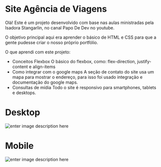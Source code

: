 # Site Agência de Viagens

Olá! Este é um projeto desenvolvido com base nas aulas ministradas pela Isadora Stangarlin, no canal Papo De Dev no youtube.

O objetivo principal aqui era aprender o básico de HTML e CSS para que a gente pudesse criar o nosso próprio portfólio.

O que aprendi com este projeto:

- Conceitos Flexbox
  O básico do flexbox, como: flex-direction, justify-content e align-items
- Como integrar com o google maps
  A seção de contato do site usa um mapa para mostrar o endereço, para isso foi usado integração e documentação do google maps.
- Consultas de mídia
  Todo o site é responsivo para smartphones, tablets e desktops.

# Desktop

![enter image description here](https://github.com/RobertaBarbosa/site-viagem/blob/main/images/viagem.gif?raw=true)

# Mobile

![enter image description here](https://github.com/RobertaBarbosa/site-viagem/blob/main/images/viagem-mobile.gif?raw=true)

